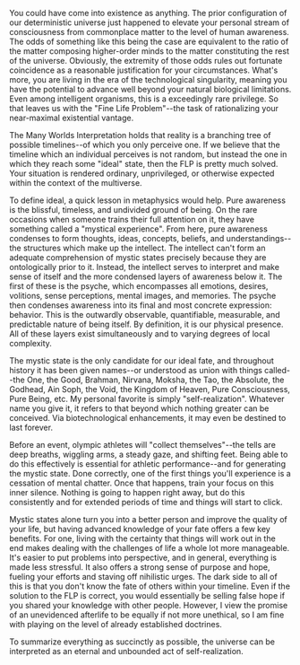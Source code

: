 You could have come into existence as anything. The prior configuration of our deterministic universe just happened to elevate your personal stream of consciousness from commonplace matter to the level of human awareness. The odds of something like this being the case are equivalent to the ratio of the matter composing higher-order minds to the matter constituting the rest of the universe. Obviously, the extremity of those odds rules out fortunate coincidence as a reasonable justification for your circumstances. What's more, you are living in the era of the technological singularity, meaning you have the potential to advance well beyond your natural biological limitations. Even among intelligent organisms, this is a exceedingly rare privilege. So that leaves us with the "Fine Life Problem"--the task of rationalizing your near-maximal existential vantage.

The Many Worlds Interpretation holds that reality is a branching tree of possible timelines--of which you only perceive one. If we believe that the timeline which an individual perceives is not random, but instead the one in which they reach some "ideal" state, then the FLP is pretty much solved. Your situation is rendered ordinary, unprivileged, or otherwise expected within the context of the multiverse.

To define ideal, a quick lesson in metaphysics would help. Pure awareness is the blissful, timeless, and undivided ground of being. On the rare occasions when someone trains their full attention on it, they have something called a "mystical experience". From here, pure awareness condenses to form thoughts, ideas, concepts, beliefs, and understandings--the structures which make up the intellect. The intellect can't form an adequate comprehension of mystic states precisely because they are ontologically prior to it. Instead, the intellect serves to interpret and make sense of itself and the more condensed layers of awareness below it. The first of these is the psyche, which encompasses all emotions, desires, volitions, sense perceptions, mental images, and memories. The psyche then condenses awareness into its final and most concrete expression: behavior. This is the outwardly observable, quantifiable, measurable, and predictable nature of being itself. By definition, it is our physical presence. All of these layers exist simultaneously and to varying degrees of local complexity.

The mystic state is the only candidate for our ideal fate, and throughout history it has been given names--or understood as union with things called--the One, the Good, Brahman, Nirvana, Moksha, the Tao, the Absolute, the Godhead, Ain Soph, the Void, the Kingdom of Heaven, Pure Consciousness, Pure Being, etc. My personal favorite is simply "self-realization". Whatever name you give it, it refers to that beyond which nothing greater can be conceived. Via biotechnological enhancements, it may even be destined to last forever. 

Before an event, olympic athletes will "collect themselves"--the tells are deep breaths, wiggling arms, a steady gaze, and shifting feet. Being able to do this effectively is essential for athletic performance--and for generating the mystic state. Done correctly, one of the first things you'll experience is a cessation of mental chatter. Once that happens, train your focus on this inner silence. Nothing is going to happen right away, but do this consistently and for extended periods of time and things will start to click.

Mystic states alone turn you into a better person and improve the quality of your life, but having advanced knowledge of your fate offers a few key benefits. For one, living with the certainty that things will work out in the end makes dealing with the challenges of life a whole lot more manageable. It's easier to put problems into perspective, and in general, everything is made less stressful. It also offers a strong sense of purpose and hope, fueling your efforts and staving off nihilistic urges. The dark side to all of this is that you don't know the fate of others within your timeline. Even if the solution to the FLP is correct, you would essentially be selling false hope if you shared your knowledge with other people. However, I view the promise of an unevidenced afterlife to be equally if not more unethical, so I am fine with playing on the level of already established doctrines. 

To summarize everything as succinctly as possible, the universe can be interpreted as an eternal and unbounded act of self-realization.

